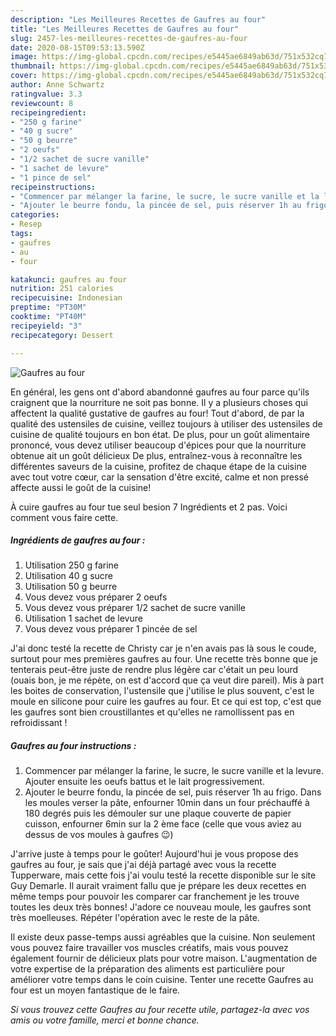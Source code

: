 ```yaml
---
description: "Les Meilleures Recettes de Gaufres au four"
title: "Les Meilleures Recettes de Gaufres au four"
slug: 2457-les-meilleures-recettes-de-gaufres-au-four
date: 2020-08-15T09:53:13.590Z
image: https://img-global.cpcdn.com/recipes/e5445ae6849ab63d/751x532cq70/gaufres-au-four-photo-principale-de-la-recette.jpg
thumbnail: https://img-global.cpcdn.com/recipes/e5445ae6849ab63d/751x532cq70/gaufres-au-four-photo-principale-de-la-recette.jpg
cover: https://img-global.cpcdn.com/recipes/e5445ae6849ab63d/751x532cq70/gaufres-au-four-photo-principale-de-la-recette.jpg
author: Anne Schwartz
ratingvalue: 3.3
reviewcount: 8
recipeingredient:
- "250 g farine"
- "40 g sucre"
- "50 g beurre"
- "2 oeufs"
- "1/2 sachet de sucre vanille"
- "1 sachet de levure"
- "1 pince de sel"
recipeinstructions:
- "Commencer par mélanger la farine, le sucre, le sucre vanille et la levure. Ajouter ensuite les oeufs battus et le lait progressivement."
- "Ajouter le beurre fondu, la pincée de sel, puis réserver 1h au frigo. Dans les moules verser la pâte, enfourner 10min dans un four préchauffé à 180 degrés puis les démouler sur une plaque couverte de papier cuisson, enfourner 6min sur la 2 ème face (celle que vous aviez au dessus de vos moules à gaufres 😉)"
categories:
- Resep
tags:
- gaufres
- au
- four

katakunci: gaufres au four 
nutrition: 251 calories
recipecuisine: Indonesian
preptime: "PT30M"
cooktime: "PT40M"
recipeyield: "3"
recipecategory: Dessert

---
```



![Gaufres au four](https://img-global.cpcdn.com/recipes/e5445ae6849ab63d/751x532cq70/gaufres-au-four-photo-principale-de-la-recette.jpg)

En général, les gens ont d'abord abandonné gaufres au four parce qu'ils craignent que la nourriture ne soit pas bonne. Il y a plusieurs choses qui affectent la qualité gustative de gaufres au four! Tout d'abord, de par la qualité des ustensiles de cuisine, veillez toujours à utiliser des ustensiles de cuisine de qualité toujours en bon état. De plus, pour un goût alimentaire prononcé, vous devez utiliser beaucoup d'épices pour que la nourriture obtenue ait un goût délicieux De plus, entraînez-vous à reconnaître les différentes saveurs de la cuisine, profitez de chaque étape de la cuisine avec tout votre cœur, car la sensation d'être excité, calme et non pressé affecte aussi le goût de la cuisine!

<!--inarticleads1-->

À cuire gaufres au four tue seul besion 7 Ingrédients et 2 pas. Voici comment vous faire cette.

##### Ingrédients de gaufres au four :

1. Utilisation 250 g farine
1. Utilisation 40 g sucre
1. Utilisation 50 g beurre
1. Vous devez vous préparer 2 oeufs
1. Vous devez vous préparer 1/2 sachet de sucre vanille
1. Utilisation 1 sachet de levure
1. Vous devez vous préparer 1 pincée de sel


J&#39;ai donc testé la recette de Christy car je n&#39;en avais pas là sous le coude, surtout pour mes premières gaufres au four. Une recette très bonne que je tenterais peut-être juste de rendre plus légère car c&#39;était un peu lourd (ouais bon, je me répète, on est d&#39;accord que ça veut dire pareil). Mis à part les boites de conservation, l&#39;ustensile que j&#39;utilise le plus souvent, c&#39;est le moule en silicone pour cuire les gaufres au four. Et ce qui est top, c&#39;est que les gaufres sont bien croustillantes et qu&#39;elles ne ramollissent pas en refroidissant ! 

<!--inarticleads2-->

##### Gaufres au four instructions :

1. Commencer par mélanger la farine, le sucre, le sucre vanille et la levure. Ajouter ensuite les oeufs battus et le lait progressivement.
1. Ajouter le beurre fondu, la pincée de sel, puis réserver 1h au frigo. Dans les moules verser la pâte, enfourner 10min dans un four préchauffé à 180 degrés puis les démouler sur une plaque couverte de papier cuisson, enfourner 6min sur la 2 ème face (celle que vous aviez au dessus de vos moules à gaufres 😉)


J&#39;arrive juste à temps pour le goûter! Aujourd&#39;hui je vous propose des gaufres au four, je sais que j&#39;ai déjà partagé avec vous la recette Tupperware, mais cette fois j&#39;ai voulu testé la recette disponible sur le site Guy Demarle. Il aurait vraiment fallu que je prépare les deux recettes en même temps pour pouvoir les comparer car franchement je les trouve toutes les deux très bonnes! J&#39;adore ce nouveau moule, les gaufres sont très moelleuses. Répéter l&#39;opération avec le reste de la pâte. 

<!--inarticleads1-->

<p>
Il existe deux passe-temps aussi agréables que la cuisine. Non seulement vous pouvez faire travailler vos muscles créatifs, mais vous pouvez également fournir de délicieux plats pour votre maison. L'augmentation de votre expertise de la préparation des aliments est particulière pour améliorer votre temps dans le coin cuisine. Tenter une recette Gaufres au four est un moyen fantastique de le faire.
</p>

<p>
<i>Si vous trouvez cette Gaufres au four recette utile, partagez-la avec vos amis ou votre famille, merci et bonne chance.</i>
</p>
